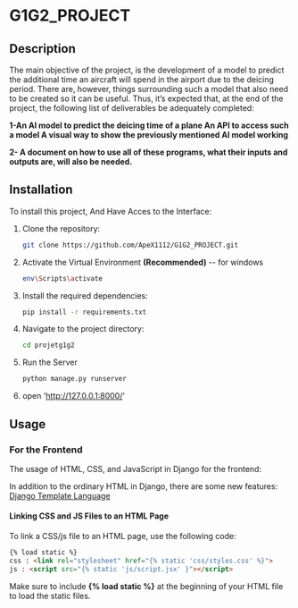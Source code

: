 # G1G2_PROJECT

## Description
The main objective of the project, is the development of a model to predict the additional time an aircraft will spend in the airport due to the deicing period. There are, however, things surrounding such a model that also need to be created so it can be useful. Thus, it’s expected that, at the end of the project, the following list of deliverables be adequately completed:

**1-An AI model to predict the deicing time of a plane An API to access such a model A visual way to show the previously mentioned AI model working**

**2- A document on how to use all of these programs, what their inputs and outputs are, will also be needed.**

## Installation
To install this project, And Have Acces to the Interface:

1. Clone the repository:

    ```sh
    git clone https://github.com/ApeX1112/G1G2_PROJECT.git
    ```

2. Activate the Virtual Environment **(Recommended)**
-- for windows 

    ```sh
    env\Scripts\activate
    ```
3. Install the required dependencies:

    ```sh
    pip install -r requirements.txt
    ```

4. Navigate to the project directory:

    ```sh
    cd projetg1g2
    ```
5. Run the Server 

    ```sh
    python manage.py runserver 
    ```
6. open 'http://127.0.0.1:8000/'

## Usage

### For the Frontend

The usage of HTML, CSS, and JavaScript in Django for the frontend:

In addition to the ordinary HTML in Django, there are some new features: [Django Template Language](https://docs.djangoproject.com/en/5.0/ref/templates/language/)

#### Linking CSS and JS Files to an HTML Page

To link a CSS/js file to an HTML page, use the following code:

```html
{% load static %}
css : <link rel="stylesheet" href="{% static 'css/styles.css' %}">
js : <script src="{% static 'js/script.jsx' }"></script>
```
Make sure to include **{% load static %}** at the beginning of your HTML file to load the static files.





